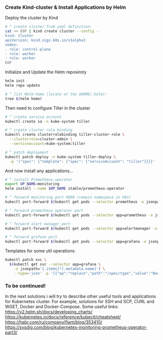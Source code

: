 ### Create Kind-cluster & Install Applications by Helm

Deploy the cluster by Kind
~~~sh
# ^ create cluster from yaml definition:
cat << EOF | kind create cluster --config -
kind: Cluster
apiVersion: kind.sigs.k8s.io/v1alpha3
nodes:
- role: control-plane
- role: worker
- role: worker
EOF
~~~

Initialize and Update the Helm reposiroty
~~~sh
helm init
helm repo update

# ^ list Helm home (locate at the $HOME/.helm):
tree $(helm home)
~~~

Then need to configure Tiller in the cluster
~~~sh
# ^ create service account
kubectl create sa -n kube-system tiller

# ^ create cluster role binding
kubectl create clusterrolebinding tiller-cluster-role \
  --clusterrole=cluster-admin \
  --serviceaccount=kube-system:tiller

# ^ patch deployment
kubectl patch deploy -n kube-system tiller-deploy \
  -p '{"spec": {"template": {"spec": {"serviceAccount": "tiller"}}}}'
~~~

And now install any applications...
~~~sh
# ^ install Prometheus-operator
export OP_NAME=monitoring
helm install --name $OP_NAME stable/prometheus-operator

# ^ forward monitoring port 9090 (remain namespace in k8s)
kubectl port-forward $(kubectl get pods --selector prometheus -o jsonpath='{.items[*].metadata.name}') 9090

# ^ forward prometheus operator port
kubectl port-forward $(kubectl get pods --selector app=prometheus -o jsonpath='{.items[*].metadata.name}') 9090

# ^ forward alert manager port
kubectl port-forward $(kubectl get pods --selector app=alertmanager -o jsonpath='{.items[*].metadata.name}') 9093

# ^ forward grafana port
kubectl port-forward $(kubectl get pods --selector app=grafana -o jsonpath='{.items[*].metadata.name}') 3000
~~~

Templates for some util operations:
~~~sh
kubectl patch svc \
  $(kubectl get svc --selector app=grafana \
    -o jsonpath='{.items[*].metadata.name}') \
    --type='json' -p '[{"op":"replace","path":"/spec/type","value":"NodePort"}]'
~~~

### To be continued!
In the next solutions i will try to describe other useful tools and applications for Kubernetes cluster.
For example, solutions for SSH and SCP, CURL and WGET, Docker and Docker-Compose.
Some useful links:
https://v2.helm.sh/docs/developing_charts/
https://kubernetes.io/docs/reference/kubectl/cheatsheet/
https://habr.com/ru/company/flant/blog/353410/
https://sysdig.com/blog/kubernetes-monitoring-prometheus-operator-part3/